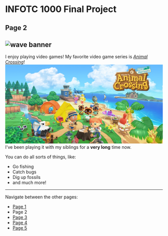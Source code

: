 # INFOTC 1000 Final Project
## Page 2
![wave banner](https://www.nicepng.com/png/detail/16-169917_blue-wave-png-png-free-stock-transparent-wave.png)
---

I enjoy playing video games! My favorite video game series is *[Animal Crossing](https://www.animal-crossing.com/new-horizons/)*!
![animal crossing banner](animalcrossingbanner.jpg)
I've been playing it with my siblings for a **very long** time now. 

You can do all sorts of things, like:
- Go fishing
- Catch bugs
- Dig up fossils
- and much more!
---
Navigate between the other pages:
- [Page 1](page1.md)
- Page 2
- [Page 3](page3.md)
- [Page 4](page4.md)
- [Page 5](page5.md)
